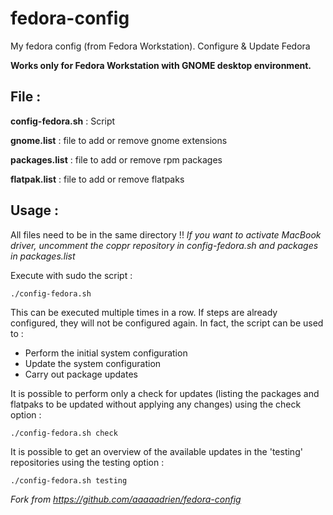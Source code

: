 # fedora-config
My fedora config (from Fedora Workstation). Configure & Update Fedora

**Works only for Fedora Workstation with GNOME desktop environment.**



## File :

 **config-fedora.sh** : Script

 **gnome.list** : file to add or remove gnome extensions

 **packages.list** : file to add or remove rpm packages

 **flatpak.list** : file to add or remove flatpaks


 
## Usage :

All files need to be in the same directory !!
*If you want to activate MacBook driver, uncomment the coppr repository in config-fedora.sh and packages in packages.list*

Execute with sudo the script :

    ./config-fedora.sh

This can be executed multiple times in a row. If steps are already configured, they will not be configured again. In fact, the script can be used to :
- Perform the initial system configuration
- Update the system configuration
- Carry out package updates

It is possible to perform only a check for updates (listing the packages and flatpaks to be updated without applying any changes) using the check option :

    ./config-fedora.sh check
  
It is possible to get an overview of the available updates in the 'testing' repositories using the testing option :

    ./config-fedora.sh testing


*Fork from https://github.com/aaaaadrien/fedora-config*

